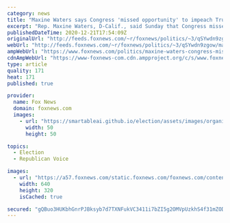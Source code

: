 ```yaml
---
category: news
title: "Maxine Waters says Congress 'missed opportunity' to impeach Trump 'for treason'"
excerpt: "Rep. Maxine Waters, D-Calif., said Sunday that Congress missed the opportunity to impeach President Trump for treason."
publishedDateTime: 2020-12-21T17:54:09Z
originalUrl: "http://feeds.foxnews.com/~r/foxnews/politics/~3/qSYwdn9zgow/maxine-waters-congress-missed-opportunity-impeach-trump-for-treason"
webUrl: "http://feeds.foxnews.com/~r/foxnews/politics/~3/qSYwdn9zgow/maxine-waters-congress-missed-opportunity-impeach-trump-for-treason"
ampWebUrl: "https://www.foxnews.com/politics/maxine-waters-congress-missed-opportunity-impeach-trump-for-treason.amp"
cdnAmpWebUrl: "https://www-foxnews-com.cdn.ampproject.org/c/s/www.foxnews.com/politics/maxine-waters-congress-missed-opportunity-impeach-trump-for-treason.amp"
type: article
quality: 171
heat: 171
published: true

provider:
  name: Fox News
  domain: foxnews.com
  images:
    - url: "https://smartableai.github.io/election/assets/images/organizations/foxnews.com-50x50.jpg"
      width: 50
      height: 50

topics:
  - Election
  - Republican Voice

images:
  - url: "https://a57.foxnews.com/static.foxnews.com/foxnews.com/content/uploads/2020/12/640/320/Putin-drinking.jpg?ve=1&tl=1"
    width: 640
    height: 320
    isCached: true

secured: "gQBuo3HUKbhGnrPJBksyb7d7TXNFukVC3411i7bZI5g2OMVpUzkhS4f31mZOD31YQIzU1G+o+XApMXr0NBSC89FZ8Agz5fDwOsYjNPvfAQthHYSkSuOx7Q/tPchR7GDTICEWMBrDlmGpc5Zzr8vWqn8qtZrONiMEItouvfn3JpUHCFxsKA0r+g/u9BJDxfZlc5+WHirx0m+A0Zz09zUugS0bSARvuYKI5kqj0hg9TruPVhEF3xRgbZ3RtujGkuntoYZUq6wkmqjWl4jEVPp5FMF6SFnfd+s73bZ1Wh5VBFU0igI4hj2i9Z5HrIlpMPYhOgrVwf5D0JXdYm2UM/3QchEdB2RpChDLPepvc50ZDD4=;kMvk7IIviJZWjlcTzJTADw=="
---
```


